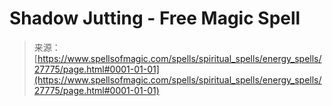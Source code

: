 <!--yml

category: 未分类

date: 2024-06-12 19:17:11

-->

# Shadow Jutting - Free Magic Spell

> 来源：[https://www.spellsofmagic.com/spells/spiritual_spells/energy_spells/27775/page.html#0001-01-01](https://www.spellsofmagic.com/spells/spiritual_spells/energy_spells/27775/page.html#0001-01-01)
